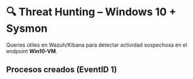 # 🔍 Threat Hunting – Windows 10 + Sysmon

Queries útiles en Wazuh/Kibana para detectar actividad sospechosa en el endpoint **Win10-VM**.

## Procesos creados (EventID 1)
